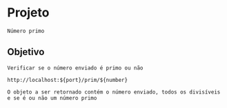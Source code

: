 # Projeto

    Número primo

## Objetivo

    Verificar se o número enviado é primo ou não

    http://localhost:${port}/prim/${number}

    O objeto a ser retornado contém o número enviado, todos os divisíveis e se é ou não um número primo